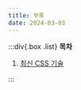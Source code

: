 ```yaml
---
title: 부록
date: 2024-03-03
---
```


:::div{.box .list}
**목차**

1. [최신 CSS 기술](/basecamp-html-css/chapter08/08-1)

:::
